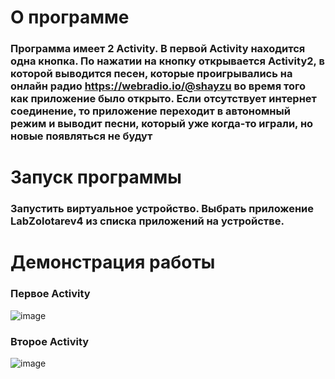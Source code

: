 # О программе
### Программа имеет 2 Activity. В первой Activity находится одна кнопка. По нажатии на кнопку открывается Activity2, в которой выводится песен, которые проигрывались на онлайн радио https://webradio.io/@shayzu во время того как приложение было открыто. Если отсутствует интернет соединение, то приложение переходит в автономный режим и выводит песни, который уже когда-то играли, но новые появляться не будут
# Запуск программы
### Запустить виртуальное устройство. Выбрать приложение LabZolotarev4 из списка приложений на устройстве.
# Демонстрация работы
### Первое Activity
![image](https://github.com/user-attachments/assets/c8315b87-e2cf-4472-9878-36a1004f1710)
### Второе Activity
![image](https://github.com/user-attachments/assets/4a2d1c1f-958f-4542-bd1e-f5012a5d5db3)

